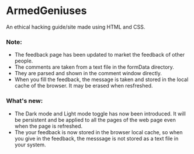 # ArmedGeniuses
An ethical hacking guide/site made using HTML and CSS.

### Note:
* The feedback page has been updated to market the feedback of other people.
* The comments are taken from a text file in the formData directory.
* They are parsed and shown in the comment window directly.
* When you fill the feedback, the message is taken and stored in the local cache of the browser. It may be erased when resfreshed.

### What's new:
* The Dark mode and Light mode toggle has now been introduced. It will be persistent and be applied to all the pages of the web page even when the page is refreshed.
* The your feedback is now stored in the browser local cache, so when you give in the feedback, the messsage is not stored as a text file in your system.
